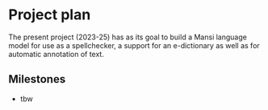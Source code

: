 Project plan
============

The present project (2023-25) has as its goal to build a Mansi language model for use as a spellchecker, a support for an e-dictionary as well as for automatic annotation of text.

## Milestones

- tbw